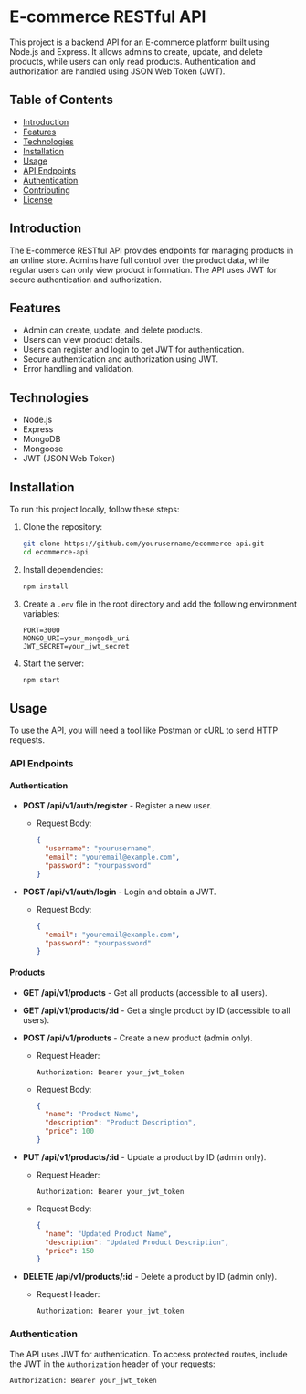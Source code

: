 # E-commerce RESTful API

This project is a backend API for an E-commerce platform built using Node.js and Express. It allows admins to create, update, and delete products, while users can only read products. Authentication and authorization are handled using JSON Web Token (JWT).

## Table of Contents

- [Introduction](#introduction)
- [Features](#features)
- [Technologies](#technologies)
- [Installation](#installation)
- [Usage](#usage)
- [API Endpoints](#api-endpoints)
- [Authentication](#authentication)
- [Contributing](#contributing)
- [License](#license)

## Introduction

The E-commerce RESTful API provides endpoints for managing products in an online store. Admins have full control over the product data, while regular users can only view product information. The API uses JWT for secure authentication and authorization.

## Features

- Admin can create, update, and delete products.
- Users can view product details.
- Users can register and login to get JWT for authentication.
- Secure authentication and authorization using JWT.
- Error handling and validation.

## Technologies

- Node.js
- Express
- MongoDB
- Mongoose
- JWT (JSON Web Token)

## Installation

To run this project locally, follow these steps:

1. Clone the repository:
    ```bash
    git clone https://github.com/yourusername/ecommerce-api.git
    cd ecommerce-api
    ```

2. Install dependencies:
    ```bash
    npm install
    ```

3. Create a `.env` file in the root directory and add the following environment variables:
    ```env
    PORT=3000
    MONGO_URI=your_mongodb_uri
    JWT_SECRET=your_jwt_secret
    ```

4. Start the server:
    ```bash
    npm start
    ```

## Usage

To use the API, you will need a tool like Postman or cURL to send HTTP requests.

### API Endpoints

#### Authentication

- **POST /api/v1/auth/register** - Register a new user.
  - Request Body:
    ```json
    {
      "username": "yourusername",
      "email": "youremail@example.com",
      "password": "yourpassword"
    }
    ```

- **POST /api/v1/auth/login** - Login and obtain a JWT.
  - Request Body:
    ```json
    {
      "email": "youremail@example.com",
      "password": "yourpassword"
    }
    ```

#### Products

- **GET /api/v1/products** - Get all products (accessible to all users).
- **GET /api/v1/products/:id** - Get a single product by ID (accessible to all users).
- **POST /api/v1/products** - Create a new product (admin only).
  - Request Header:
    ```http
    Authorization: Bearer your_jwt_token
    ```
  - Request Body:
    ```json
    {
      "name": "Product Name",
      "description": "Product Description",
      "price": 100
    }
    ```

- **PUT /api/v1/products/:id** - Update a product by ID (admin only).
  - Request Header:
    ```http
    Authorization: Bearer your_jwt_token
    ```
  - Request Body:
    ```json
    {
      "name": "Updated Product Name",
      "description": "Updated Product Description",
      "price": 150
    }
    ```

- **DELETE /api/v1/products/:id** - Delete a product by ID (admin only).
  - Request Header:
    ```http
    Authorization: Bearer your_jwt_token
    ```

### Authentication

The API uses JWT for authentication. To access protected routes, include the JWT in the `Authorization` header of your requests:

```http
Authorization: Bearer your_jwt_token
